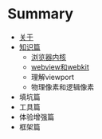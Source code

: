 # Summary

* [关于](README.md)
* [知识篇](zhishichapter_md.md)
   * [浏览器内核](liulanqineihe_md.md)
   * [webview和webkit](webviewhe_webkit.md)
   * 理解viewport
   * 物理像素和逻辑像素
* 填坑篇
* 工具篇
* 体验增强篇
* 框架篇

